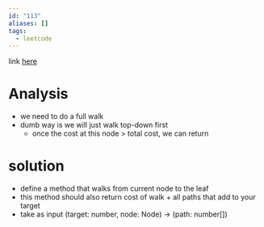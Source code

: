 ```yaml
---
id: "113"
aliases: []
tags:
  - leetcode
---
```


link [here](https://leetcode.com/problems/path-sum-ii/description/)

# Analysis 
- we need to do a full walk 
- dumb way is we will just walk top-down first 
  - once the cost at this node > total cost, we can return 
  
# solution 
- define a method that walks from current node to the leaf 
- this method should also return cost of walk + all paths that add to your target 
- take as input (target: number, node: Node) -> (path: number[]) 
